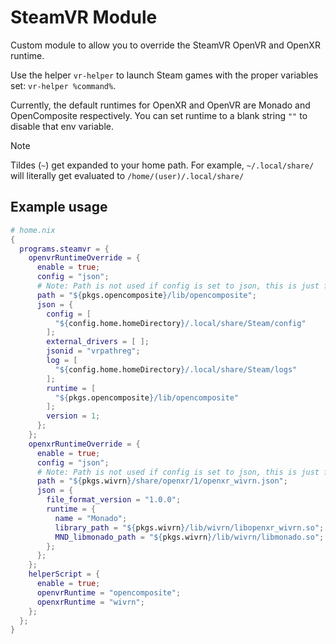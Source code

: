 # SteamVR Module
Custom module to allow you to override the SteamVR OpenVR and OpenXR runtime.

Use the helper `vr-helper` to launch Steam games with the proper variables set: `vr-helper %command%`.

Currently, the default runtimes for OpenXR and OpenVR are Monado and OpenComposite respectively. You can set runtime to a blank string `""` to disable that env variable.

>[!NOTE]
> Tildes (`~`) get expanded to your home path. For example, `~/.local/share/` will literally get evaluated to `/home/(user)/.local/share/`

## Example usage
```nix
# home.nix
{
  programs.steamvr = {
    openvrRuntimeOverride = {
      enable = true;
      config = "json";
      # Note: Path is not used if config is set to json, this is just for an example.
      path = "${pkgs.opencomposite}/lib/opencomposite";
      json = {
        config = [
          "${config.home.homeDirectory}/.local/share/Steam/config"
        ];
        external_drivers = [ ];
        jsonid = "vrpathreg";
        log = [
          "${config.home.homeDirectory}/.local/share/Steam/logs"
        ];
        runtime = [
          "${pkgs.opencomposite}/lib/opencomposite"
        ];
        version = 1;
      };
    };
    openxrRuntimeOverride = {
      enable = true;
      config = "json";
      # Note: Path is not used if config is set to json, this is just for an example.
      path = "${pkgs.wivrn}/share/openxr/1/openxr_wivrn.json";
      json = {
        file_format_version = "1.0.0";
        runtime = {
          name = "Monado";
          library_path = "${pkgs.wivrn}/lib/wivrn/libopenxr_wivrn.so";
          MND_libmonado_path = "${pkgs.wivrn}/lib/wivrn/libmonado.so";
        };
      };
    };
    helperScript = {
      enable = true;
      openvrRuntime = "opencomposite";
      openxrRuntime = "wivrn";
    };
  };
}
```

